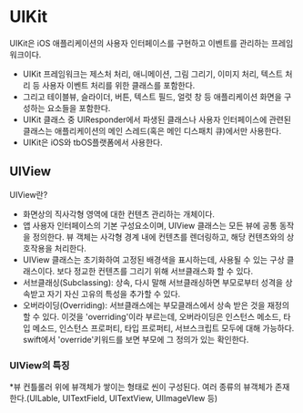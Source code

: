 # UIKit
UIKit은 iOS 애플리케이션의 사용자 인터페이스를 구현하고 이벤트를 관리하는 프레임워크이다.

* UIKit 프레임워크는 제스처 처리, 애니메이션, 그림 그리기, 이미지 처리, 텍스트 처리 등 사용자 이벤트 처리를 위한 클래스를 포함한다.
* 그리고 테이블뷰, 슬라이더, 버튼, 텍스트 필드, 얼럿 창 등 애플리케이션 화면을 구성하는 요소들을 포함한다.
* UIKit 클래스 중 UIResponder에서 파생된 클래스나 사용자 인터페이스에 관련된 클래스는 애플리케이션의 메인 스레드(혹은 메인 디스패치 큐)에서만 사용한다.
* UIKit은 iOS와 tbOS플랫폼에서 사용한다.

## UIView
UIView란?
* 화면상의 직사각형 영역에 대한 컨텐츠 관리하는 개체이다.
* 앱 사용자 인터페이스의 기본 구성요소이며, UIView 클래스는 모든 뷰에 공통 동작을 정의한다. 뷰 객체는 사각형 경계 내에 컨텐츠를 렌더링하고, 해당 컨텐츠와의 상호작용을 처리한다.
* UIView 클래스는 초기화하여 고정된 배경색을 표시하는데, 사용될 수 있는 구상 클래스이다.
보다 정교한 컨텐츠를 그리기 위해 서브클래스화 할 수 있다.
* 서브클래싱(Subclassing): 상속, 다시 말해 서브클래싱하면 부모로부터 성격을 상속받고 자기 자신 고유의 특성을 추가할 수 있다.
* 오버라이딩(Overriding): 서브클래스에는 부모클래스에서 상속 받은 것을 재정의 할 수 있다. 이것을 'overriding'이라 부르는데, 오버라이딩은 인스턴스 메소드, 타입 메소드, 인스턴스 프로퍼티, 타입 프로퍼티, 서브스크립트 모두에 대해 가능하다. swift에서 'override'키워드를 보면 부모에 그 정의가 있는 확인한다.
### UIView의 특징
*뷰 컨틀롤러 위에 뷰객체가 쌓이는 형태로 씬이 구성된다.
여러 종류의 뷰객체가 존재한다.(UILable, UITextField, UITextView, UIImageVIew 등)
